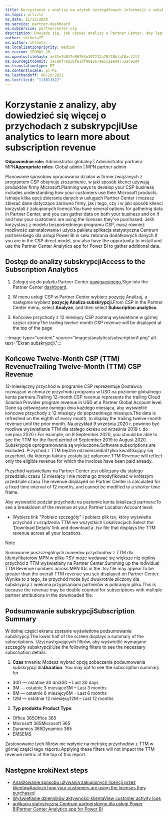 ```yaml
---
title: Korzystanie z analizy na użytek szczegółowych informacji o subskrypcji
ms.topic: article
ms.date: 11/13/2020
ms.service: partner-dashboard
ms.subservice: partnercenter-csp
description: Dowiedz się, jak używać analizy w Partner Center, aby lepiej zrozumieć swoją firmę i sposób, w jaki klienci korzystają z zakupionych licencji.
author: shthota77
ms.author: shthota
ms.localizationpriority: medium
ms.custom: SEOMAY.20
ms.openlocfilehash: ae31e7d917e96763e107212a78f28bfa10acf2f4
ms.sourcegitcommit: 3ac88f7925bfe1df90e267ee5c1ee4d752ac92d4
ms.translationtype: MT
ms.contentlocale: pl-PL
ms.lasthandoff: 06/29/2021
ms.locfileid: "113013322"
---
```

# <a name="use-analytics-to-learn-more-about-subscription-revenue"></a><span data-ttu-id="b6833-103">Korzystanie z analizy, aby dowiedzieć się więcej o przychodach z subskrypcji</span><span class="sxs-lookup"><span data-stu-id="b6833-103">Use analytics to learn more about subscription revenue</span></span>

<span data-ttu-id="b6833-104">**Odpowiednie role:** Administrator globalny | Administrator partnera MPN</span><span class="sxs-lookup"><span data-stu-id="b6833-104">**Appropriate roles**: Global admin | MPN partner admin</span></span>

<span data-ttu-id="b6833-105">Planowanie sposobów opracowania działań w firmie związanych z programem CSP obejmuje zrozumienie, w jaki sposób klienci używają produktów firmy Microsoft.</span><span class="sxs-lookup"><span data-stu-id="b6833-105">Planning ways to develop your CSP business includes understanding how your customers use their Microsoft products.</span></span> <span data-ttu-id="b6833-106">Istnieje kilka opcji zbierania danych w usługach Partner Center i możesz zbierać dane dotyczące zarówno firmy, jak i tego, czy i w jaki sposób klienci korzystali z zakupionych licencji.</span><span class="sxs-lookup"><span data-stu-id="b6833-106">You have several options for gathering data in Partner Center, and you can gather data on both your business and on if and how your customers are using the licenses they've purchased.</span></span> <span data-ttu-id="b6833-107">Jeśli korzystasz z modelu bezpośredniego programu CSP, masz również możliwość zainstalowania i użycia pakietu aplikacja statystyczna Centrum partnerskiego dla usługi Power BI w celu zebrania dodatkowych danych.</span><span class="sxs-lookup"><span data-stu-id="b6833-107">If you are in the CSP direct model, you also have the opportunity to install and use the Partner Center Analytics app for Power BI to gather additional data.</span></span>

## <a name="access-to-the-subscription-analytics"></a><span data-ttu-id="b6833-108">Dostęp do analizy subskrypcji</span><span class="sxs-lookup"><span data-stu-id="b6833-108">Access to the Subscription Analytics</span></span>

1. <span data-ttu-id="b6833-109">Zaloguj się do pulpitu Partner Center [nawigacyjnego.](https://partner.microsoft.com/dashboard/home)</span><span class="sxs-lookup"><span data-stu-id="b6833-109">Sign into the Partner Center [dashboard](https://partner.microsoft.com/dashboard/home).</span></span>
1. <span data-ttu-id="b6833-110">W menu usługi CSP w Partner Center wybierz pozycję Analizuj, a następnie wybierz **pozycję Analiza subskrypcji.**</span><span class="sxs-lookup"><span data-stu-id="b6833-110">From CSP in the Partner Center menu, select **Analyze**, and then select **Subscription analytics**.</span></span>

1. <span data-ttu-id="b6833-111">Końcowe przychody z 12 miesięcy CSP zostaną wyświetlone w górnej części strony</span><span class="sxs-lookup"><span data-stu-id="b6833-111">The trailing twelve-month CSP revenue will be displayed at the top of the page</span></span>

:::image type="content" source="images/analytics/subscription1.png" alt-text="Ekran subskrypcji.":::

## <a name="trailing-twelve-month-ttm-csp-revenue"></a><span data-ttu-id="b6833-113">Końcowe Twelve-Month CSP (TTM) Revenue</span><span class="sxs-lookup"><span data-stu-id="b6833-113">Trailing Twelve-Month (TTM) CSP Revenue</span></span>

<span data-ttu-id="b6833-114">12-miesięczny przychód w programie CSP reprezentuje Dostawca rozwiązań w chmurze przychodu programu w USD na poziomie globalnego konta partnera.</span><span class="sxs-lookup"><span data-stu-id="b6833-114">Trailing 12-month CSP revenue represents the trailing Cloud Solution Provider program revenue in USD at a Partner Global Account level.</span></span> <span data-ttu-id="b6833-115">Dane są odświeżane ósmego dnia każdego miesiąca, aby wyświetlić końcowe przychody z 12 miesięcy do poprzedniego miesiąca.</span><span class="sxs-lookup"><span data-stu-id="b6833-115">The data is refreshed on the eighth of every month, to display the trailing twelve-month revenue until the prior month.</span></span> <span data-ttu-id="b6833-116">Na przykład 9 września 2020 r. powinno być możliwe wyświetlanie TTM dla stałego okresu od września 2019 r. do sierpnia 2020 r.</span><span class="sxs-lookup"><span data-stu-id="b6833-116">For example, on 9 September 2020, you should be able to see the TTM for the fixed period of September 2019 to August 2020.</span></span> <span data-ttu-id="b6833-117">Subskrypcje oprogramowania są wykluczone.</span><span class="sxs-lookup"><span data-stu-id="b6833-117">Software subscriptions are excluded.</span></span> <span data-ttu-id="b6833-118">Przychód z TTM będzie odzwierciedlał tylko kwalifikujący się przychód, dla którego faktury zostały już opłacone.</span><span class="sxs-lookup"><span data-stu-id="b6833-118">TTM Revenue will reflect only the eligible revenue for which the invoices have been paid already.</span></span> 

<span data-ttu-id="b6833-119">Przychód wyświetlany na Partner Center jest obliczany dla stałego przedziału czasu 12 miesięcy i nie można go zmodyfikować w krótszym przedziale czasu.</span><span class="sxs-lookup"><span data-stu-id="b6833-119">The revenue displayed on Partner Center is calculated for a fixed time interval of 12 months, and cannot be modified to a shorter time frame.</span></span>

<span data-ttu-id="b6833-120">Aby wyświetlić podział przychodu na poziomie konta lokalizacji partnera:</span><span class="sxs-lookup"><span data-stu-id="b6833-120">To see a breakdown of the revenue at your Partner Location Account level:</span></span>

- <span data-ttu-id="b6833-121">Wybierz link "Pobierz szczegóły" i pobierz plik tsv, który wyświetla przychód z urządzenia TTM we wszystkich Lokalizacjach.</span><span class="sxs-lookup"><span data-stu-id="b6833-121">Select the ‘Download Details’ link and download a .tsv file that displays the TTM revenue across all your locations.</span></span>

>[!NOTE] 
><span data-ttu-id="b6833-122">Sumowanie poszczególnych numerów przychodów z TTM dla identyfikatorów MPN w pliku TSV może wydawać się większe niż ogólny przychód z TTM wyświetlany na Partner Center.</span><span class="sxs-lookup"><span data-stu-id="b6833-122">Summing up the individual TTM Revenue numbers across MPN IDs in the .tsv file may appear to be greater than the overall TTM revenue you see displayed on Partner Center.</span></span> <span data-ttu-id="b6833-123">Wynika to z tego, że przychód może być dwukrotnie zliczony dla subskrypcji z wieloma przypisaniami partnerów w pobranym pliku.</span><span class="sxs-lookup"><span data-stu-id="b6833-123">This is because the revenue may be double counted for subscriptions with multiple partner attributions in the downloaded file.</span></span>

## <a name="subscription-summary"></a><span data-ttu-id="b6833-124">Podsumowanie subskrypcji</span><span class="sxs-lookup"><span data-stu-id="b6833-124">Subscription Summary</span></span>

<span data-ttu-id="b6833-125">W dolnej części ekranu zostanie wyświetlone podsumowanie subskrypcji.</span><span class="sxs-lookup"><span data-stu-id="b6833-125">The lower half of the screen displays a summary of the subscriptions.</span></span> <span data-ttu-id="b6833-126">Użyj następujących filtrów, aby wyświetlić wymagane szczegóły subskrypcji:</span><span class="sxs-lookup"><span data-stu-id="b6833-126">Use the following filters to see the necessary subscription details:</span></span>  

1. <span data-ttu-id="b6833-127">**Czas** trwania: Możesz wybrać opcję zobaczenia podsumowania subskrypcji dla</span><span class="sxs-lookup"><span data-stu-id="b6833-127">**Duration**: You may opt to see the subscription summary for</span></span> 

- <span data-ttu-id="b6833-128">30D — ostatnie 30 dni</span><span class="sxs-lookup"><span data-stu-id="b6833-128">30D – Last 30 days</span></span>
- <span data-ttu-id="b6833-129">3M — ostatnie 3 miesiące</span><span class="sxs-lookup"><span data-stu-id="b6833-129">3M – Last 3 months</span></span>
- <span data-ttu-id="b6833-130">6M — ostatnie 6 miesięcy</span><span class="sxs-lookup"><span data-stu-id="b6833-130">6M – Last 6 months</span></span>
- <span data-ttu-id="b6833-131">12M — ostatnie 12 miesięcy</span><span class="sxs-lookup"><span data-stu-id="b6833-131">12M – Last 12 months</span></span>

2. <span data-ttu-id="b6833-132">**Typ produktu:**</span><span class="sxs-lookup"><span data-stu-id="b6833-132">**Product Type**:</span></span>
 
- <span data-ttu-id="b6833-133">Office 365</span><span class="sxs-lookup"><span data-stu-id="b6833-133">Office 365</span></span>
- <span data-ttu-id="b6833-134">Microsoft 365</span><span class="sxs-lookup"><span data-stu-id="b6833-134">Microsoft 365</span></span>
- <span data-ttu-id="b6833-135">Dynamics 365</span><span class="sxs-lookup"><span data-stu-id="b6833-135">Dynamics 365</span></span>
- <span data-ttu-id="b6833-136">EMS</span><span class="sxs-lookup"><span data-stu-id="b6833-136">EMS</span></span>

<span data-ttu-id="b6833-137">Zastosowanie tych filtrów nie wpłynie na metrykę przychodów z TTM w górnej części tego raportu.</span><span class="sxs-lookup"><span data-stu-id="b6833-137">Applying these filters will not impact the TTM revenue metric at the top of this report.</span></span>


 
## <a name="next-steps"></a><span data-ttu-id="b6833-138">Następne kroki</span><span class="sxs-lookup"><span data-stu-id="b6833-138">Next steps</span></span>

- [<span data-ttu-id="b6833-139">Analizowanie sposobu używania zakupionych licencji przez klientów</span><span class="sxs-lookup"><span data-stu-id="b6833-139">Analyze how your customers are using the licenses they purchased</span></span>](increasing-adoption-and-satisfaction.md)  
- [<span data-ttu-id="b6833-140">Wyświetlanie dzienników aktywności klienta</span><span class="sxs-lookup"><span data-stu-id="b6833-140">View customer activity logs</span></span>](activity-logs.md)
- [<span data-ttu-id="b6833-141">aplikacja statystyczna Centrum partnerskiego dla usługi Power BI</span><span class="sxs-lookup"><span data-stu-id="b6833-141">Partner Center Analytics app for Power BI</span></span>](power-bi-app-for-direct-partners.md)






